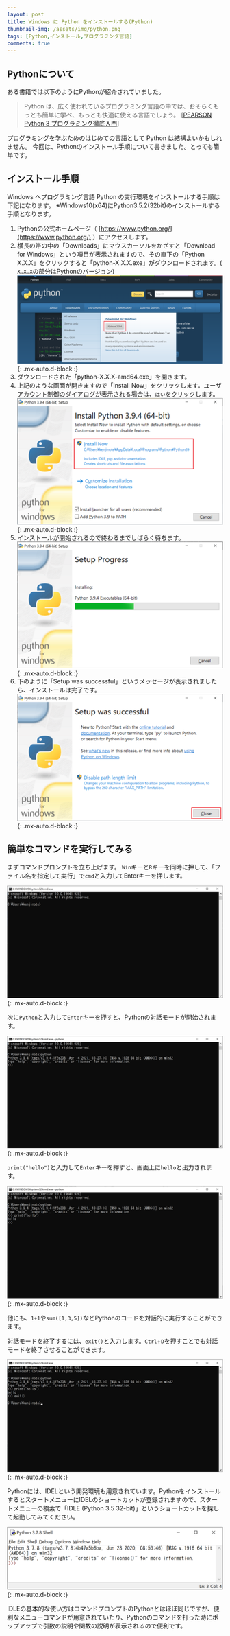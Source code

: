 ```yaml
---
layout: post
title: Windows に Python をインストールする(Python)
thumbnail-img: /assets/img/python.png
tags: [Python,インストール,プログラミング言語]
comments: true
---
```


## Pythonについて
ある書籍では以下のようにPythonが紹介されていました。
<blockquote>Python は、広く使われているプログラミング言語の中では、おそらくもっとも簡単に学べ、もっとも快適に使える言語でしょう。
[<a href="http://amzn.to/2coTVMB">PEARSON Python 3 プログラミング徹底入門</a>]</blockquote>
プログラミングを学ぶためのはじめての言語として Python は結構よいかもしれません。
今回は、Pythonのインストール手順について書きました。とっても簡単です。

## インストール手順

Windows へプログラミング言語 Python の実行環境をインストールする手順は下記になります。
※Windows10(x64)にPython3.5.2(32bit)のインストールする手順となります。

1. Pythonの公式ホームページ（ [https://www.python.org/](https://www.python.org/) ）にアクセスします。
1. 横長の帯の中の「Downloads」にマウスカーソルをかざすと「Download for Windows」という項目が表示されますので、その直下の「Python X.X.X」をクリックすると「python-X.X.X.exe」がダウンロードされます。( `X.X.X`の部分はPythonのバージョン)
   ![python_install_001.png](/assets/img/python_install_001.png){: .mx-auto.d-block :}
1. ダウンロードされた「python-X.X.X-amd64.exe」を開きます。
1. 上記のような画面が開きますので「Install Now」をクリックします。ユーザアカウント制御のダイアログが表示される場合は、`はい`をクリックします。
   ![python_install_002.png](/assets/img/python_install_002.png){: .mx-auto.d-block :}
1. インストールが開始されるので終わるまでしばらく待ちます。
   ![python_install_003.png](/assets/img/python_install_003.png){: .mx-auto.d-block :}
1. 下のように「Setup was successful」というメッセージが表示されましたら、インストールは完了です。
   ![python_install_004.png](/assets/img/python_install_004.png){: .mx-auto.d-block :}

## 簡単なコマンドを実行してみる

まずコマンドプロンプトを立ち上げます。
`Win`キーと`R`キーを同時に押して、「ファイル名を指定して実行」で`cmd`と入力してEnterキーを押します。

![python_install_005.png](/assets/img/python_install_005.png){: .mx-auto.d-block :}

次に`Python`と入力して`Enter`キーを押すと、Pythonの対話モードが開始されます。

![python_install_006.png](/assets/img/python_install_006.png){: .mx-auto.d-block :}

`print("hello")`と入力して`Enter`キーを押すと、画面上に`hello`と出力されます。

![python_install_007.png](/assets/img/python_install_007.png){: .mx-auto.d-block :}

他にも、`1+1`や`sum([1,3,5])`などPythonのコードを対話的に実行することができます。

対話モードを終了するには、`exit()`と入力します。`Ctrl`+`D`を押すことでも対話モードを終了させることができます。

![python_install_008.png](/assets/img/python_install_008.png){: .mx-auto.d-block :}

Pythonには、IDELという開発環境も用意されています。PythonをインストールするとスタートメニューにIDELのショートカットが登録されますので、スタートメニューの検索で「IDLE (Python 3.5 32-bit)」というショートカットを探して起動してみてください。

![python_install_009.png](/assets/img/python_install_009.png){: .mx-auto.d-block :}

IDLEの基本的な使い方はコマンドプロンプトのPythonとはほぼ同じですが、便利なメニューコマンドが用意されていたり、Pythonのコマンドを打った時にポップアップで引数の説明や関数の説明が表示されるので便利です。